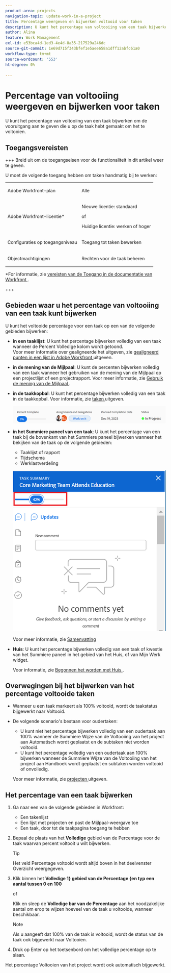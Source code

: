 ```yaml
---
product-area: projects
navigation-topic: update-work-in-a-project
title: Percentage weergeven en bijwerken voltooid voor taken
description: U kunt het percentage van voltooiing van een taak bijwerken om de vooruitgang aan te geven die u op de taak hebt gemaakt om het te voltooien.
author: Alina
feature: Work Management
exl-id: e53bca4d-1ed3-4e4d-8a35-217529a246dc
source-git-commit: 1e69d715f343bfef1e5aee658a1dff12abfc61a0
workflow-type: tm+mt
source-wordcount: '553'
ht-degree: 0%

---
```


# Percentage van voltooiing weergeven en bijwerken voor taken

<!--Audited:01/2024-->

U kunt het percentage van voltooiing van een taak bijwerken om de vooruitgang aan te geven die u op de taak hebt gemaakt om het te voltooien.

## Toegangsvereisten

+++ Breid uit om de toegangseisen voor de functionaliteit in dit artikel weer te geven.

U moet de volgende toegang hebben om taken handmatig bij te werken:

<table style="table-layout:auto"> 
 <col> 
 <col> 
 <tbody> 
  <tr> 
   <td role="rowheader">Adobe Workfront-plan</td> 
   <td> <p>Alle</p> </td> 
  </tr> 
  <tr> 
   <td role="rowheader">Adobe Workfront-licentie*</td> 
   <td> <p>Nieuwe licentie: standaard</p> 
   of
   <p>Huidige licentie: werken of hoger</p>
   </td> 
  </tr> 
  <tr> 
   <td role="rowheader">Configuraties op toegangsniveau</td> 
   <td> <p>Toegang tot taken bewerken</p> </td> 
  </tr> 
  <tr> 
   <td role="rowheader">Objectmachtigingen</td> 
   <td> <p>Rechten voor de taak beheren</p>  </td> 
  </tr> 
 </tbody> 
</table>

*For informatie, zie [ vereisten van de Toegang in de documentatie van Workfront ](/help/quicksilver/administration-and-setup/add-users/access-levels-and-object-permissions/access-level-requirements-in-documentation.md).

+++

## Gebieden waar u het percentage van voltooiing van een taak kunt bijwerken

U kunt het voltooide percentage voor een taak op een van de volgende gebieden bijwerken:

* **in een taaklijst**: U kunt het percentage bijwerken volledig van een taak wanneer de Percent Volledige kolom wordt getoond.\
  Voor meer informatie over gealigneerde het uitgeven, zie [ gealigneerd punten in een lijst in Adobe Workfront ](../../../workfront-basics/navigate-workfront/use-lists/inline-edit-objects.md) uitgeven.

* **in de mening van de Mijlpaal**: U kunt de percenten bijwerken volledig van een taak wanneer het gebruiken van de mening van de Mijlpaal op een projectlijst of een projectrapport. Voor meer informatie, zie [ Gebruik de mening van de Mijlpaal ](../../../reports-and-dashboards/reports/reporting-elements/use-milestone-view.md).

<!--only in legacy commenting: 
* **As you update the task**:  You can update the percent complete option of a task when adding an update to the task.

  >[!IMPORTANT]
  >
  >This option displays only after you enable the Show Percent Complete option.  
  >To enable the percent complete update bar for tasks, do the following:   
  >
  >1. Go to the **Main** menu>your name>**More** icon next to your name >**Edit** > select **Show percent complete on update status**.   
  >![](assets/show-percent-complete-toggle-in-user-profile-350x243.png)  >-->

* **in de taakkopbal**: U kunt het percentage bijwerken volledig van een taak in de taakkopbal. Voor informatie, zie [ taken ](../../tasks/manage-tasks/edit-tasks.md) uitgeven.

  ![](assets/nwe-updatetaskpercentinheader-350x54.png)

* **in het Summiere paneel van een taak**: U kunt het percentage van een taak bij de bovenkant van het Summiere paneel bijwerken wanneer het bekijken van de taak op de volgende gebieden:

   * Taaklijst of rapport
   * Tijdschema
   * Werklastverdeling

  ![](assets/update-percent-complete-in-task-summary-highlighted.png)

  Voor meer informatie, zie [ Samenvatting ](/help/quicksilver/workfront-basics/the-new-workfront-experience/summary-overview.md)

* **Huis**: U kunt het percentage bijwerken volledig van een taak of kwestie van het Summiere paneel in het gebied van het Huis, of van Mijn Werk widget.

  Voor informatie, zie [ Begonnen het worden met Huis ](/help/quicksilver/workfront-basics/using-home/using-the-home-area/get-started-with-home.md).

## Overwegingen bij het bijwerken van het percentage voltooide taken

* Wanneer u een taak markeert als 100% voltooid, wordt de taakstatus bijgewerkt naar Voltooid.
* De volgende scenario&#39;s bestaan voor oudertaken:
   * U kunt niet het percentage bijwerken volledig van een oudertaak aan 100% wanneer de Summiere Wijze van de Voltooiing van het project aan Automatisch wordt geplaatst en de subtaken niet worden voltooid.
   * U kunt het percentage volledig van een oudertaak aan 100% bijwerken wanneer de Summiere Wijze van de Voltooiing van het project aan Handboek wordt geplaatst en subtaken worden voltooid of onvolledig.

  Voor meer informatie, zie [ projecten ](../manage-projects/edit-projects.md) uitgeven.

## Het percentage van een taak bijwerken

1. Ga naar een van de volgende gebieden in Workfront:

   * Een takenlijst
   * Een lijst met projecten en past de Mijlpaal-weergave toe
   * Een taak, door tot de taakpagina toegang te hebben
1. Bepaal de plaats van het **Volledige** gebied van de Percentage voor de taak waarvan percent voltooit u wilt bijwerken.

   >[!TIP]
   >
   >  Het veld Percentage voltooid wordt altijd boven in het deelvenster Overzicht weergegeven.


1. Klik binnen het **Volledige 1} gebied van de Percentage {en typ een aantal tussen 0 en 100**

   of

   Klik en sleep de **Volledige bar van de Percentage** aan het noodzakelijke aantal om erop te wijzen hoeveel van de taak u voltooide, wanneer beschikbaar.

   >[!NOTE]
   >
   >Als u aangeeft dat 100% van de taak is voltooid, wordt de status van de taak ook bijgewerkt naar Voltooien.


1. Druk op Enter op het toetsenbord om het volledige percentage op te slaan.

Het percentage Voltooien van het project wordt ook automatisch bijgewerkt.

